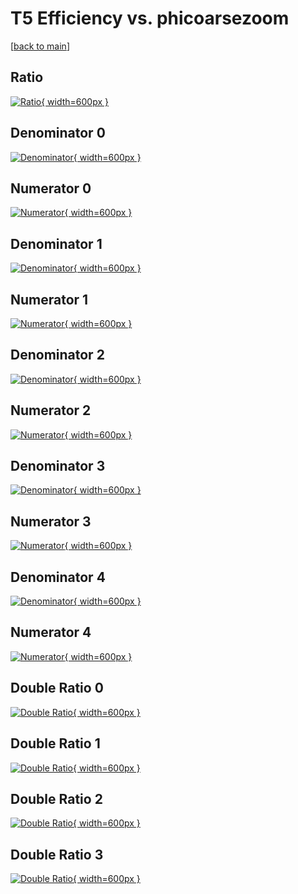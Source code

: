# T5 Efficiency vs. phicoarsezoom

[[back to main](./)]



## Ratio

[![Ratio](../mtv/var/T5_base_0_1_eff_phicoarsezoom.png){ width=600px }](../mtv/var/T5_base_0_1_eff_phicoarsezoom.pdf)

## Denominator 0

[![Denominator](../mtv/den/T5_base_0_1_eff_phicoarsezoom_den0.png){ width=600px }](../mtv/den/T5_base_0_1_eff_phicoarsezoom_den0.pdf)

## Numerator 0

[![Numerator](../mtv/num/T5_base_0_1_eff_phicoarsezoom_num0.png){ width=600px }](../mtv/num/T5_base_0_1_eff_phicoarsezoom_num0.pdf)

## Denominator 1

[![Denominator](../mtv/den/T5_base_0_1_eff_phicoarsezoom_den1.png){ width=600px }](../mtv/den/T5_base_0_1_eff_phicoarsezoom_den1.pdf)

## Numerator 1

[![Numerator](../mtv/num/T5_base_0_1_eff_phicoarsezoom_num1.png){ width=600px }](../mtv/num/T5_base_0_1_eff_phicoarsezoom_num1.pdf)

## Denominator 2

[![Denominator](../mtv/den/T5_base_0_1_eff_phicoarsezoom_den2.png){ width=600px }](../mtv/den/T5_base_0_1_eff_phicoarsezoom_den2.pdf)

## Numerator 2

[![Numerator](../mtv/num/T5_base_0_1_eff_phicoarsezoom_num2.png){ width=600px }](../mtv/num/T5_base_0_1_eff_phicoarsezoom_num2.pdf)

## Denominator 3

[![Denominator](../mtv/den/T5_base_0_1_eff_phicoarsezoom_den3.png){ width=600px }](../mtv/den/T5_base_0_1_eff_phicoarsezoom_den3.pdf)

## Numerator 3

[![Numerator](../mtv/num/T5_base_0_1_eff_phicoarsezoom_num3.png){ width=600px }](../mtv/num/T5_base_0_1_eff_phicoarsezoom_num3.pdf)

## Denominator 4

[![Denominator](../mtv/den/T5_base_0_1_eff_phicoarsezoom_den4.png){ width=600px }](../mtv/den/T5_base_0_1_eff_phicoarsezoom_den4.pdf)

## Numerator 4

[![Numerator](../mtv/num/T5_base_0_1_eff_phicoarsezoom_num4.png){ width=600px }](../mtv/num/T5_base_0_1_eff_phicoarsezoom_num4.pdf)

## Double Ratio 0

[![Double Ratio](../mtv/ratio/T5_base_0_1_eff_phicoarsezoom_ratio0.png){ width=600px }](../mtv/ratio/T5_base_0_1_eff_phicoarsezoom_ratio0.pdf)

## Double Ratio 1

[![Double Ratio](../mtv/ratio/T5_base_0_1_eff_phicoarsezoom_ratio1.png){ width=600px }](../mtv/ratio/T5_base_0_1_eff_phicoarsezoom_ratio1.pdf)

## Double Ratio 2

[![Double Ratio](../mtv/ratio/T5_base_0_1_eff_phicoarsezoom_ratio2.png){ width=600px }](../mtv/ratio/T5_base_0_1_eff_phicoarsezoom_ratio2.pdf)

## Double Ratio 3

[![Double Ratio](../mtv/ratio/T5_base_0_1_eff_phicoarsezoom_ratio3.png){ width=600px }](../mtv/ratio/T5_base_0_1_eff_phicoarsezoom_ratio3.pdf)

